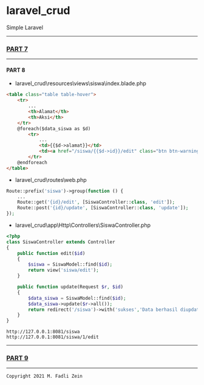 # laravel_crud
 Simple Laravel

---
### [PART 7](https://github.com/gzeinnumer/laravel_crud/tree/part_7)
---

#### PART 8
* laravel_crud\resources\views\siswa\index.blade.php
```html
<table class="table table-hover">
    <tr>
        ...
        <th>Alamat</th>
        <th>Aksi</th>
    </tr>
    @foreach($data_siswa as $d)
        <tr>
            ...
            <td>{{$d->alamat}}</td>
            <td><a href="/siswa/{{$d->id}}/edit" class="btn btn-warning btn-sm">Edit</a></td>
        </tr>
    @endforeach
</table>
```
* laravel_crud\routes\web.php
```php
Route::prefix('siswa')->group(function () {
    ...
    Route::get('{id}/edit', [SiswaController::class, 'edit']);
    Route::post('{id}/update', [SiswaController::class, 'update']);
});
```
* laravel_crud\app\Http\Controllers\SiswaController.php
```php
<?php
class SiswaController extends Controller
{
    public function edit($id)
    {
        $siswa = SiswaModel::find($id);
        return view('siswa/edit');
    }

    public function update(Request $r, $id)
    {
        $data_siswa = SiswaModel::find($id);
        $data_siswa->update($r->all());
        return redirect('/siswa')->with('sukses','Data berhasil diupdate');
    }
}
```
```
http://127.0.0.1:8081/siswa
http://127.0.0.1:8081/siswa/1/edit
```

---
### [PART 9](https://github.com/gzeinnumer/laravel_crud/tree/part_9)
---

```
Copyright 2021 M. Fadli Zein
```